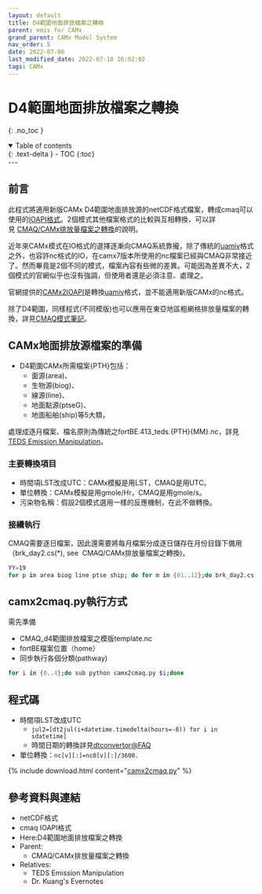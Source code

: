 ```yaml
---
layout: default
title: D4範圍地面排放檔案之轉換
parent: emis for CAMx
grand_parent: CAMx Model System
nav_order: 5
date: 2022-07-06
last_modified_date: 2022-07-18 16:02:02
tags: CAMx
---
```


# D4範圍地面排放檔案之轉換

{: .no_toc }

<details open markdown="block">
  <summary>
    Table of contents
  </summary>
  {: .text-delta }
- TOC
{:toc}
</details>
---

## 前言

此程式將適用新版CAMx D4範圍地面排放源的netCDF格式檔案，轉成cmaq可以使用的[IOAPI格式][ioapi]。2個模式其他檔案格式的比較與互相轉換，可以詳見 [CMAQ/CAMx排放量檔案之轉換](https://sinotec2.github.io/FAQ/2022/07/04/CAMx2IOapi.html)的說明。

近年來CAMx模式在IO格式的選擇逐漸向CMAQ系統靠攏，除了傳統的[uamiv][uamiv]格式之外，也容許nc格式的IO，在camx7版本所使用的nc檔案已經與CMAQ非常接近了。然而畢竟是2個不同的模式，檔案內容有些微的差異。可能因為差異不大，2個模式的官網似乎也沒有強調，但使用者還是必須注意、處理之。

官網提供的[CAMx2IOAPI][camx2ioapi]是轉換[uamiv][uamiv]格式，並不能適用新版CAMx的nc格式。

除了D4範圍，同樣程式(不同模版)也可以應用在東亞地區粗網格排放量檔案的轉換，詳見[CMAQ模式筆記][camx2cmaq@faq]。

## CAMx地面排放源檔案的準備

- D4範圍CAMx所需檔案{PTH}包括：
  - 面源(area)、
  - 生物源(biog)、
  - 線源(line)、
  - 地面點源(ptseG)、
  - 地面船舶(ship)等5大類，

處理成逐月檔案、檔名原則為傳統之fortBE.413_teds.{PTH}{MM}.nc，詳見[TEDS Emission Manipulation](https://sinotec2.github.io/Focus-on-Air-Quality/EmisProc/)。

### 主要轉換項目

- 時間項LST改成UTC：CAMx模擬是用LST，CMAQ是用UTC。
- 單位轉換：CAMx模擬是用gmole/Hr，CMAQ是用gmole/s。
- 污染物名稱：假設2個模式選用一樣的反應機制，在此不做轉換。

### 接續執行

CMAQ需要逐日檔案，因此還需要將每月檔案分成逐日儲存在月份目錄下備用（brk_day2.cs(*), see  CMAQ/CAMx排放量檔案之轉換)。

```bash
YY=19
for p in area biog line ptse ship; do for m in {01..12};do brk_day2.cs ${p}_TWN_3X3.${YY}${m}.nc;done;done
```

## camx2cmaq.py執行方式

需先準備

- CMAQ_d4範圍排放檔案之模版template.nc
- fortBE檔案位置（home）
- 同步執行各個分類(pathway)

```bash
for i in {0..4};do sub python camx2cmaq.py $i;done
```

## 程式碼

- 時間項LST改成UTC
  - `jul2=[dt2jul(i+datetime.timedelta(hours=-8)) for i in sdatetime]`
  - 時間日期的轉換詳見[dtconvertor@FAQ][dtconvertor]
- 單位轉換：`nc[v][:]=nc0[v][:]/3600.`

{% include download.html content="[camx2cmaq.py](https://github.com/sinotec2/cmaq_relatives/blob/master/emis/camx2cmaq.py)" %}

## 參考資料與連結

- netCDF格式
- cmaq IOAPI格式
- Here:D4範圍地面排放檔案之轉換
- Parent:
  - CMAQ/CAMx排放量檔案之轉換
- Relatives:
  - TEDS Emission Manipulation
  - <home>Dr. Kuang's Evernotes

[ioapi]: <https://sinotec2.github.io/Focus-on-Air-Quality/utilities/netCDF/ioapi/> "I/O API(Input/Output Applications Programming Interface)是美國環保署發展Models-3/EDSS時順帶產生的程式庫(cmascenter, I/O API concept)，用來快速存取NetCDF格式檔案，尤其對Fortran等高階語言而言，是非常必須之簡化程序。"
[camx2ioapi]: <https://camx-wp.azurewebsites.net/getmedia/camx2ioapi.8apr16_1.tgz> "CAMx2IOAPI converts CAMx input emission files and output average concentration and deposition files in Fortran binary format to netCDF formats following the Models3/IO-API convention. "
[uamiv]: <https://github.com/sinotec2/camxruns/wiki/CAMx(UAM)的檔案格式> "CAMx所有二進制 I / O文件的格式，乃是遵循早期UAM(城市空氣流域模型EPA，1990年）建立的慣例。 該二進制文件包含4筆不隨時間改變的表頭記錄，其後則為時間序列的數據記錄。詳見CAMx(UAM)的檔案格式"
[dtconvertor]: <https://sinotec2.github.io/Focus-on-Air-Quality/utilities/DateTime/dtconvertor/> "FAQ -> Utilities -> Dates and Times -> Datetime轉Julian day 及 Julian day轉Datetime"
[camx2cmaq@faq]: <https://sinotec2.github.io/Focus-on-Air-Quality/GridModels/EMIS/camx2cmaq/> "FAQ -> CMAQ模式 -> 地面排放檔案-> 地面排放檔案之轉換"